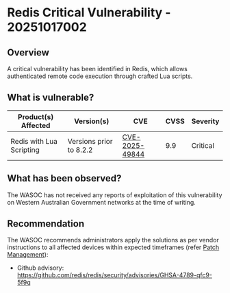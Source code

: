 # Redis Critical Vulnerability - 20251017002

## Overview

A critical vulnerability has been identified in Redis, which allows authenticated remote code execution through crafted Lua scripts.

## What is vulnerable?

| Product(s) Affected      | Version(s)              | CVE                                                               | CVSS | Severity |
| ------------------------ | ----------------------- | ----------------------------------------------------------------- | ---- | -------- |
| Redis with Lua Scripting | Versions prior to 8.2.2 | [CVE-2025-49844](https://nvd.nist.gov/vuln/detail/CVE-2025-49844) | 9.9  | Critical |

## What has been observed?

The WASOC has not received any reports of exploitation of this vulnerability on Western Australian Government networks at the time of writing.

## Recommendation

The WASOC recommends administrators apply the solutions as per vendor instructions to all affected devices within expected timeframes (refer [Patch Management](../guidelines/patch-management.md)):

- Github advisory: <https://github.com/redis/redis/security/advisories/GHSA-4789-qfc9-5f9q>
